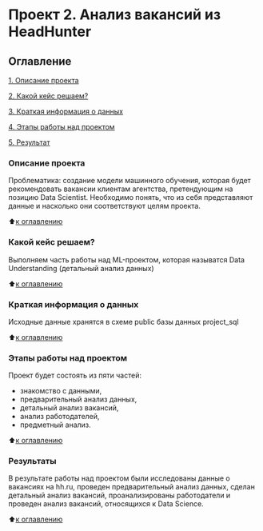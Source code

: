 # **Проект 2. Анализ вакансий из HeadHunter**

## Оглавление
[1. Описание проекта](https://github.com/Ksuchilda/sf_data_science/blob/main/skillfactory/Projects/hh_project_2/README.md#описание-проекта)

[2. Какой кейс решаем?](https://github.com/Ksuchilda/sf_data_science/blob/main/skillfactory/Projects/hh_project_2/README.md#какой-кейс-решаем)

[3. Краткая информация о данных](https://github.com/Ksuchilda/sf_data_science/blob/main/skillfactory/Projects/hh_project_2/README.md#краткая-информация-о-данных)

[4. Этапы работы над проектом](https://github.com/Ksuchilda/sf_data_science/blob/main/skillfactory/Projects/hh_project_2/README.md#этапы-работы-над-проектом)

[5. Результат](https://github.com/Ksuchilda/sf_data_science/blob/main/skillfactory/Projects/hh_project_2/README.md#результаты)

### Описание проекта
Проблематика: создание модели машинного обучения, которая будет рекомендовать вакансии клиентам агентства, претендующим на позицию Data Scientist. 
Необходимо понять, что из себя представляют данные и насколько они соответствуют целям проекта.

:arrow_up:[к оглавлению](https://github.com/Ksuchilda/sf_data_science/blob/main/skillfactory/Projects/hh_project_2/README.md#оглавление)


### Какой кейс решаем?
Выполняем часть работы над ML-проектом, которая называтся Data Understanding (детальный анализ данных)

:arrow_up:[к оглавлению](https://github.com/Ksuchilda/sf_data_science/blob/main/skillfactory/Projects/hh_project_2/README.md#оглавление)


### Краткая информация о данных
Исходные данные хранятся в схеме public базы данных project_sql

:arrow_up:[к оглавлению](https://github.com/Ksuchilda/sf_data_science/blob/main/skillfactory/Projects/hh_project_2/README.md#оглавление)


### Этапы работы над проектом
Проект будет состоять из пяти частей:

* знакомство с данными,
* предварительный анализ данных,
* детальный анализ вакансий,
* анализ работодателей,
* предметный анализ.

:arrow_up:[к оглавлению](https://github.com/Ksuchilda/sf_data_science/blob/main/skillfactory/Projects/hh_project_2/README.md#оглавление)


### Результаты
В результате работы над проектом были исследованы данные о вакансиях на hh.ru, проведен предварительный анализ данных, сделан детальный анализ вакансий, проанализированы работодатели и проведен анализ вакансий, относящихся к Data Science.

:arrow_up:[к оглавлению](https://github.com/Ksuchilda/sf_data_science/blob/main/skillfactory/Projects/hh_project_2/README.md#оглавление)

